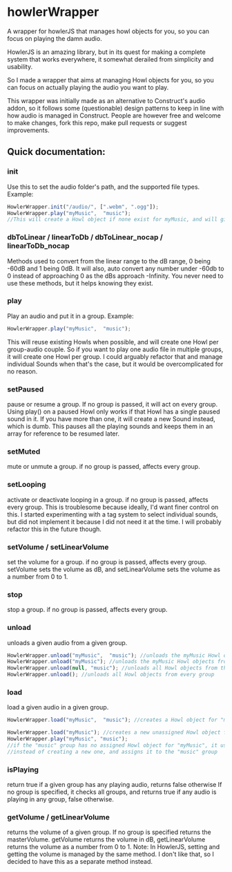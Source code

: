 # howlerWrapper
A wrapper for howlerJS that manages howl objects for you, so you can focus on playing the damn audio.

HowlerJS is an amazing library, but in its quest for making a complete system that works everywhere, it somewhat derailed from simplicity and usability.

So I made a wrapper that aims at managing Howl objects for you, so you can focus on actually playing the audio you want to play.

This wrapper was initially made as an alternative to Construct's audio addon, so it follows some (questionable) design patterns to keep in line with how audio is managed in Construct.
People are however free and welcome to make changes, fork this repo, make pull requests or suggest improvements.


## Quick documentation:

### init
  Use this to set the audio folder's path, and the supported file types.
  Example: 
  ```Javascript
  HowlerWrapper.init("/audio/", [".webm", ".ogg"]);
  HowlerWrapper.play("myMusic",  "music"); 
  //This will create a Howl object if none exist for myMusic, and will give it /audio/myMusic.webm and /audio/muMusic.ogg as src
  ```

### dbToLinear / linearToDb / dbToLinear_nocap / linearToDb_nocap
  Methods used to convert from the linear range to the dB range, 0 being -60dB and 1 being 0dB. It will also, auto convert any number under -60db to 0 instead of approaching 0 as the dBs approach -Infinity.
  You never need to use these methods, but it helps knowing they exist.
  
### play
  Play an audio and put it in a group.
  Example: 
  ```Javascript
  HowlerWrapper.play("myMusic",  "music");
  ```
  This will reuse existing Howls when possible, and will create one Howl per group-audio couple. So if you want to play one audio file in multiple groups, it will create one Howl per group.
  I could arguably refactor that and manage individual Sounds when that's the case, but it would be overcomplicated for no reason.

### setPaused
  pause or resume a group.
  If no group is passed, it will act on every group. 
  Using play() on a paused Howl only works if that Howl has a single paused sound in it. If you have more than one, it will create a new Sound instead, which is dumb.
  This pauses all the playing sounds and keeps them in an array for reference to be resumed later.

### setMuted
  mute or unmute a group.
  if no group is passed, affects every group.
  
### setLooping
  activate or deactivate looping in a group.
  if no group is passed, affects every group.
  This is troublesome because ideally, I'd want finer control on this. I started experimenting with a tag system to select individual sounds, but did not implement it because I did not need it at the time.
  I will probably refactor this in the future though.

### setVolume / setLinearVolume
  set the volume for a group.
  if no group is passed, affects every group.
  setVolume sets the volume as dB, and setLinearVolume sets the volume as a number from 0 to 1.

### stop
  stop a group.
  if no group is passed, affects every group.
  
### unload
  unloads a given audio from a given group.
  ```Javascript
  HowlerWrapper.unload("myMusic",  "music"); //unloads the myMusic Howl object from the "music" group
  HowlerWrapper.unload("myMusic"); //unloads the myMusic Howl objects from every group that has one
  HowlerWrapper.unload(null, "music"); //unloads all Howl objects from the "music" group
  HowlerWrapper.unload(); //unloads all Howl objects from every group
  ```
  
### load
  load a given audio in a given group.
  ```Javascript
  HowlerWrapper.load("myMusic",  "music"); //creates a Howl object for "myMusic" in the "music" group if none exist.

  HowlerWrapper.load("myMusic"); //creates a new unassigned Howl object for "myMusic" if none exist.
  HowlerWrapper.play("myMusic", "music"); 
  //if the "music" group has no assigned Howl object for "myMusic", it uses the unassigned object 
  //instead of creating a new one, and assigns it to the "music" group
  ```
  
### isPlaying
  return true if a given group has any playing audio, returns false otherwise
  If no group is specified, it checks all groups, and returns true if any audio is playing in any group, false otherwise.
  
### getVolume / getLinearVolume
  returns the volume of a given group. If no group is specified returns the masterVolume.
  getVolume returns the volume in dB, getLinearVolume returns the volume as a number from 0 to 1.
  Note: In HowlerJS, setting and getting the volume is managed by the same method. I don't like that, so I decided to have this as a separate method instead.
  
